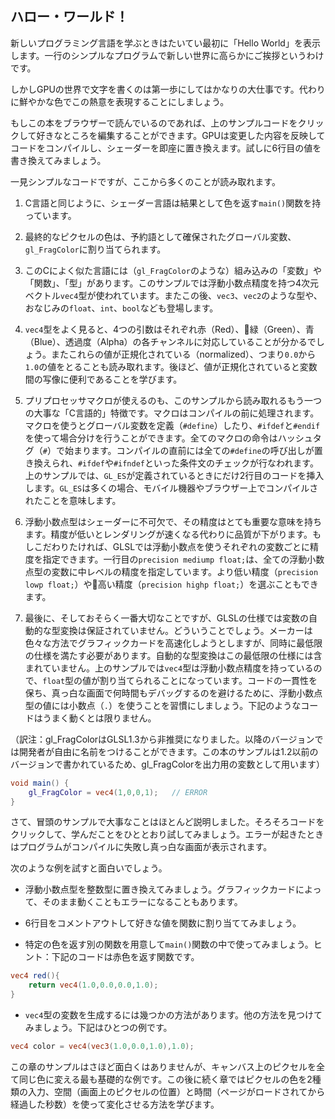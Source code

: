 ## ハロー・ワールド！

新しいプログラミング言語を学ぶときはたいてい最初に「Hello World」を表示します。一行のシンプルなプログラムで新しい世界に高らかにご挨拶というわけです。

しかしGPUの世界で文字を書くのは第一歩にしてはかなりの大仕事です。代わりに鮮やかな色でこの熱意を表現することにしましょう。

<div class="codeAndCanvas" data="hello_world.frag"></div>

もしこの本をブラウザーで読んでいるのであれば、上のサンプルコードをクリックして好きなところを編集することができます。GPUは変更した内容を反映してコードをコンパイルし、シェーダーを即座に置き換えます。試しに6行目の値を書き換えてみましょう。

一見シンプルなコードですが、ここから多くのことが読み取れます。

1. C言語と同じように、シェーダー言語は結果として色を返す```main()```関数を持っています。

2. 最終的なピクセルの色は、予約語として確保されたグローバル変数、```gl_FragColor```に割り当てられます。

3. このCによく似た言語には（```gl_FragColor```のような）組み込みの「変数」や「関数」、「型」があります。このサンプルでは浮動小数点精度を持つ4次元ベクトル```vec4```型が使われています。またこの後、```vec3```、```vec2```のような型や、おなじみの```float```、```int```、```bool```なども登場します。

4. ```vec4```型をよく見ると、4つの引数はそれぞれ赤（Red）、緑（Green）、青（Blue）、透過度（Alpha）の各チャンネルに対応していることが分かるでしょう。またこれらの値が正規化されている（normalized）、つまり```0.0```から```1.0```の値をとることも読み取れます。後ほど、値が正規化されていると変数間の写像に便利であることを学びます。

5. プリプロセッサマクロが使えるのも、このサンプルから読み取れるもう一つの大事な「C言語的」特徴です。マクロはコンパイルの前に処理されます。マクロを使うとグローバル変数を定義（```#define```）したり、```#ifdef```と```#endif```を使って場合分けを行うことができます。全てのマクロの命令はハッシュタグ（```#```）で始まります。コンパイルの直前には全ての```#define```の呼び出しが置き換えられ、```#ifdef```や```#ifndef```といった条件文のチェックが行なわれます。上のサンプルでは、```GL_ES```が定義されているときにだけ2行目のコードを挿入します。```GL_ES```は多くの場合、モバイル機器やブラウザー上でコンパイルされたことを意味します。

6. 浮動小数点型はシェーダーに不可欠で、その精度はとても重要な意味を持ちます。精度が低いとレンダリングが速くなる代わりに品質が下がります。もしこだわりたければ、GLSLでは浮動小数点を使うそれぞれの変数ごとに精度を指定できます。一行目の```precision mediump float;```は、全ての浮動小数点型の変数に中レベルの精度を指定しています。より低い精度（```precision lowp float;```）や高い精度（```precision highp float;```）を選ぶこともできます。

7. 最後に、そしておそらく一番大切なことですが、GLSLの仕様では変数の自動的な型変換は保証されていません。どういうことでしょう。メーカーは色々な方法でグラフィックカードを高速化しようとしますが、同時に最低限の仕様を満たす必要があります。自動的な型変換はこの最低限の仕様には含まれていません。上のサンプルでは```vec4```型は浮動小数点精度を持っているので、```float```型の値が割り当てられることになっています。コードの一貫性を保ち、真っ白な画面で何時間もデバッグするのを避けるために、浮動小数点型の値には小数点（```.```）を使うことを習慣にしましょう。下記のようなコードはうまく動くとは限りません。

（訳注：gl_FragColorはGLSL1.3から非推奨になりました。以降のバージョンでは開発者が自由に名前をつけることができます。この本のサンプルは1.2以前のバージョンで書かれているため、gl_FragColorを出力用の変数として用います）

```glsl
void main() {
	gl_FragColor = vec4(1,0,0,1);	// ERROR
}
```

さて、冒頭のサンプルで大事なことはほとんど説明しました。そろそろコードをクリックして、学んだことをひととおり試してみましょう。エラーが起きたときはプログラムがコンパイルに失敗し真っ白な画面が表示されます。

次のような例を試すと面白いでしょう。

* 浮動小数点型を整数型に置き換えてみましょう。グラフィックカードによって、そのまま動くこともエラーになることもあります。

* 6行目をコメントアウトして好きな値を関数に割り当ててみましょう。

* 特定の色を返す別の関数を用意して```main()```関数の中で使ってみましょう。ヒント：下記のコードは赤色を返す関数です。

```glsl
vec4 red(){
    return vec4(1.0,0.0,0.0,1.0);
}
```

* ```vec4```型の変数を生成するには幾つかの方法があります。他の方法を見つけてみましょう。下記はひとつの例です。

```glsl
vec4 color = vec4(vec3(1.0,0.0,1.0),1.0);
```

この章のサンプルはさほど面白くはありませんが、キャンバス上のピクセルを全て同じ色に変える最も基礎的な例です。この後に続く章ではピクセルの色を2種類の入力、空間（画面上のピクセルの位置）と時間（ページがロードされてから経過した秒数）を使って変化させる方法を学びます。
